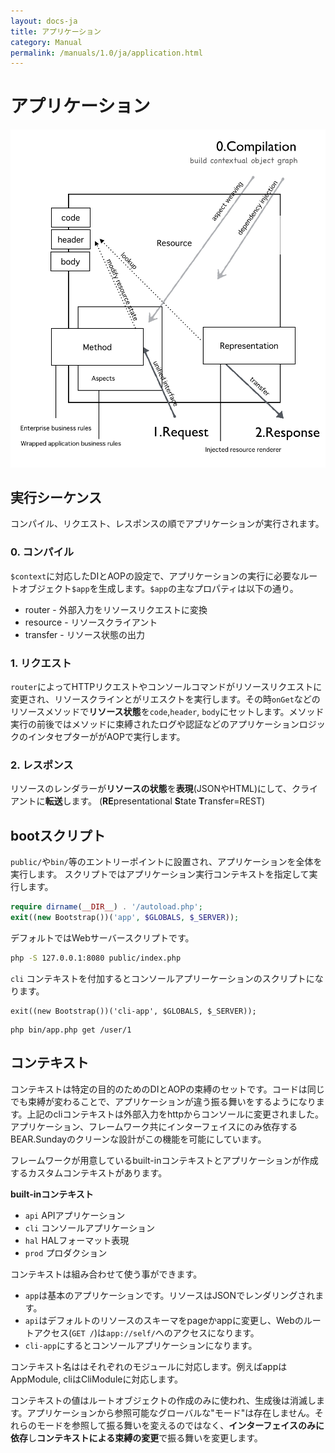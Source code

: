 ```yaml
---
layout: docs-ja
title: アプリケーション
category: Manual
permalink: /manuals/1.0/ja/application.html
---
```

# アプリケーション

 <img src="/images/screen/diagram.png" style="max-width: 100%;height: auto;"/>

## 実行シーケンス
コンパイル、リクエスト、レスポンスの順でアプリケーションが実行されます。

### 0. コンパイル

`$context`に対応したDIとAOPの設定で、アプリケーションの実行に必要なルートオブジェクト`$app`を生成します。`$app`の主なプロパティは以下の通り。

* router - 外部入力をリソースリクエストに変換
* resource - リソースクライアント
* transfer - リソース状態の出力

### 1. リクエスト

`router`によってHTTPリクエストやコンソールコマンドがリソースリクエストに変更され、リソースクラインとがリエスクトを実行します。その時`onGet`などのリソースメソッドで**リソース状態**を`code`,`header`, `body`にセットします。メソッド実行の前後ではメソッドに束縛されたログや認証などのアプリケーションロジックのインタセプターががAOPで実行します。

### 2. レスポンス

リソースのレンダラーが**リソースの状態**を**表現**(JSONやHTML)にして、クライアントに**転送**します。
(**RE**presentational **S**tate **T**ransfer=REST)

## bootスクリプト

`public/`や`bin/`等のエントリーポイントに設置され、アプリケーションを全体を実行します。
スクリプトではアプリケーション実行コンテキストを指定して実行します。


```php
require dirname(__DIR__) . '/autoload.php';
exit((new Bootstrap())('app', $GLOBALS, $_SERVER));
```

デフォルトではWebサーバースクリプトです。

```bash
php -S 127.0.0.1:8080 public/index.php
```

`cli` コンテキストを付加するとコンソールアプリーケーションのスクリプトになります。

```
exit((new Bootstrap())('cli-app', $GLOBALS, $_SERVER));
```

```
php bin/app.php get /user/1
```

## コンテキスト

コンテキストは特定の目的のためのDIとAOPの束縛のセットです。コードは同じでも束縛が変わることで、アプリケーションが違う振る舞いをするようになります。上記のcliコンテキストは外部入力をhttpからコンソールに変更されました。アプリケーション、フレームワーク共にインターフェイスにのみ依存するBEAR.Sundayのクリーンな設計がこの機能を可能にしています。

フレームワークが用意しているbuilt-inコンテキストとアプリケーションが作成するカスタムコンテキストがあります。

**built-inコンテキスト**

 * `api`  APIアプリケーション
 * `cli`  コンソールアプリケーション
 * `hal`  HALフォーマット表現
 * `prod` プロダクション

 コンテキストは組み合わせて使う事ができます。

 * `app`は基本のアプリケーションです。リソースはJSONでレンダリングされます。
 * `api`はデフォルトのリソースのスキーマをpageかappに変更し、Webのルートアクセス(`GET /`)は`app://self/`へのアクセスになります。
 * `cli-app`にするとコンソールアプリケーションになります。

コンテキスト名ははそれぞれのモジュールに対応します。例えばappはAppModule, cliはCliModuleに対応します。

コンテキストの値はルートオブジェクトの作成のみに使われ、生成後は消滅します。アプリケーションから参照可能なグローバルな"モード"は存在しません。それらのモードを参照して振る舞いを変えるのではなく、**インターフェイスのみに依存**し**コンテキストによる束縛の変更**で振る舞いを変更します。
